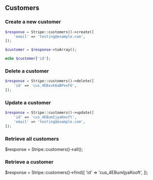 ## Customers

### Create a new customer

```php
$response = Stripe::customers()->create([
	'email' => 'testing@example.com',
]);

$customer = $response->toArray();

echo $customer['id'];
```

### Delete a customer

```php
$response = Stripe::customers()->delete([
	'id' => 'cus_4EBxvk6aBPexFO',
]);
```

### Update a customer

```php
$response = Stripe::customers()->update([
	'id' => 'cus_4EBumIjyaKooft',
	'email' => 'testing@example.com',
]);

```

### Retrieve all customers

$response = Stripe::customers()->all();

### Retrieve a customer

$response = Stripe::customers()->find([
	'id' => 'cus_4EBumIjyaKooft',
]);
